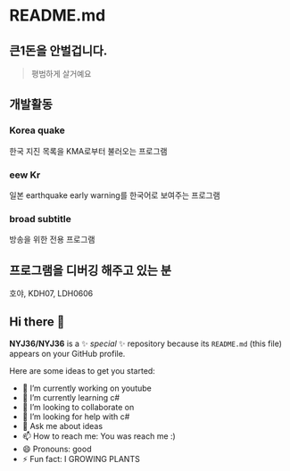 # README.md
## 큰1돈을 안벌겁니다.
> 평범하게 살거예요

## 개발활동

### Korea quake
한국 지진 목록을 KMA로부터 불러오는 프로그램

### eew Kr
일본 earthquake early warning를 한국어로 보여주는 프로그램

### broad subtitle
방송을 위한 전용 프로그램

## 프로그램을 디버깅 해주고 있는 분
호야, KDH07, LDH0606

## Hi there 👋

**NYJ36/NYJ36** is a ✨ _special_ ✨ repository because its `README.md` (this file) appears on your GitHub profile.

Here are some ideas to get you started:

- 🔭 I’m currently working on youtube
- 🌱 I’m currently learning c#
- 👯 I’m looking to collaborate on 
- 🤔 I’m looking for help with c#
- 💬 Ask me about ideas
- 📫 How to reach me: You was reach me :)
- 😄 Pronouns: good
- ⚡ Fun fact: I GROWING PLANTS
